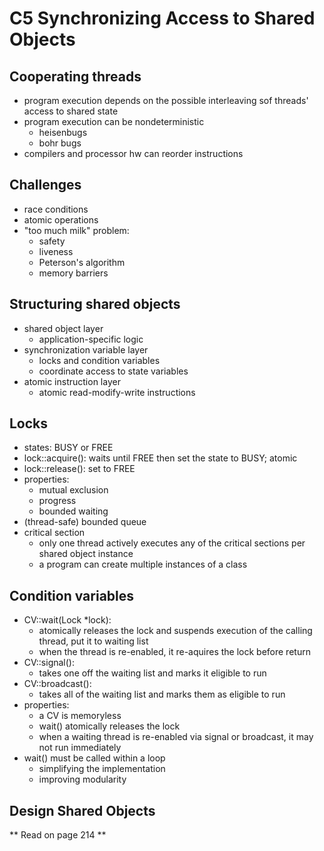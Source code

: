 # C5 Synchronizing Access to Shared Objects
## Cooperating threads
- program execution depends on the possible interleaving sof threads' access to shared state
- program execution can be nondeterministic
  - heisenbugs
  - bohr bugs
- compilers and processor hw can reorder instructions

## Challenges
- race conditions
- atomic operations
- "too much milk" problem:
  - safety
  - liveness
  - Peterson's algorithm
  - memory barriers

## Structuring shared objects
- shared object layer
  - application-specific logic
- synchronization variable layer
  - locks and condition variables
  - coordinate access to state variables
- atomic instruction layer
  - atomic read-modify-write instructions

## Locks
- states: BUSY or FREE
- lock::acquire(): waits until FREE then set the state to BUSY; atomic
- lock::release(): set to FREE
- properties:
  - mutual exclusion
  - progress
  - bounded waiting
- (thread-safe) bounded queue
- critical section
  - only one thread actively executes any of the critical sections per shared object instance
  - a program can create multiple instances of a class

## Condition variables
- CV::wait(Lock *lock): 
  - atomically releases the lock and suspends execution of the calling thread, put it to waiting list
  - when the thread is re-enabled, it re-aquires the lock before return
- CV::signal(): 
  - takes one off the waiting list and marks it eligible to run
- CV::broadcast(): 
  - takes all of the waiting list and marks them as eligible to run
- properties:
  - a CV is memoryless
  - wait() atomically releases the lock
  - when a waiting thread is re-enabled via signal or broadcast, it may not run immediately
- wait() must be called within a loop
  - simplifying the implementation
  - improving modularity

## Design Shared Objects

** Read on page 214 **
